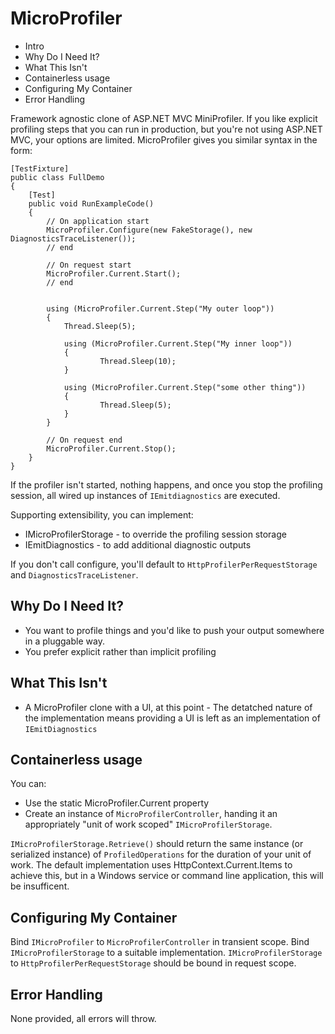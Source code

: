 MicroProfiler
=============

* Intro
* Why Do I Need It?
* What This Isn't
* Containerless usage
* Configuring My Container
* Error Handling

Framework agnostic clone of ASP.NET MVC MiniProfiler. If you like explicit profiling steps that you can run in production, but you're not using ASP.NET MVC, your options are limited. MicroProfiler gives you similar syntax in the form:

	[TestFixture]
	public class FullDemo
	{
		[Test]
		public void RunExampleCode()
		{
			// On application start
			MicroProfiler.Configure(new FakeStorage(), new DiagnosticsTraceListener());
			// end
	
			// On request start
			MicroProfiler.Current.Start();
			// end

			
			using (MicroProfiler.Current.Step("My outer loop"))
			{
				Thread.Sleep(5);
			
				using (MicroProfiler.Current.Step("My inner loop"))
				{
				    	Thread.Sleep(10);
				}
			
				using (MicroProfiler.Current.Step("some other thing"))
				{
			    		Thread.Sleep(5);
				}
			}
			
			// On request end	
			MicroProfiler.Current.Stop();
		}
	}


If the profiler isn't started, nothing happens, and once you stop the profiling session, all wired up instances of `IEmitdiagnostics` are executed.

Supporting extensibility, you can implement:

* IMicroProfilerStorage - to override the profiling session storage
* IEmitDiagnostics - to add additional diagnostic outputs

If you don't call configure, you'll default to `HttpProfilerPerRequestStorage` and `DiagnosticsTraceListener`.


## Why Do I Need It?

* You want to profile things and you'd like to push your output somewhere in a pluggable way.
* You prefer explicit rather than implicit profiling


## What This Isn't

* A MicroProfiler clone with a UI, at this point - The detatched nature of the implementation means providing a UI is left as an implementation of `IEmitDiagnostics`


## Containerless usage

You can:

* Use the static MicroProfiler.Current property 
* Create an instance of `MicroProfilerController`, handing it an appropriately "unit of work scoped" `IMicroProfilerStorage`. 

`IMicroProfilerStorage.Retrieve()` should return the same instance (or serialized instance) of `ProfiledOperations` for the duration of your unit of work. The default implementation uses HttpContext.Current.Items to achieve this, but in a Windows service or command line application, this will be insufficent.


## Configuring My Container

Bind `IMicroProfiler` to `MicroProfilerController` in transient scope.
Bind `IMicroProfilerStorage` to a suitable implementation.
`IMicroProfilerStorage` to `HttpProfilerPerRequestStorage` should be bound in request scope.


## Error Handling

None provided, all errors will throw.
